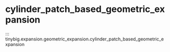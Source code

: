 # cylinder_patch_based_geometric_expansion

::: tinybig.expansion.geometric_expansion.cylinder_patch_based_geometric_expansion